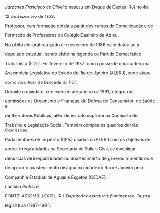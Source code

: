 

*Jardanes Francisco de Oliveira* nasceu em Duque de Caxias (RJ) no dia

12 de dezembro de 1952.



Professor, com formação obtida a partir dos cursos de Comunicação e de

Formação de Professores do Colégio Casimiro de Abreu.



No pleito eleitoral realizado em novembro de 1986 candidatou-se a

deputado estadual, sendo eleito na legenda do Partido Democrático

Trabalhista (PDT). Em fevereiro de 1987 tomou posse de uma cadeira na

Assembleia Legislativa do Estado do Rio de Janeiro (ALERJ), onde atuou

como vice-líder da bancada do PDT.



Durante o mandato, que exerceu até janeiro de 1991, integrou as

comissões de Orçamento e Finanças, de Defesa do Consumidor, de Saúde e

de Servidores Públicos, além de ter sido suplente na Comissão de

Trabalho e Legislação Social. Também compôs os quadros de três Comissões

Parlamentares de Inquérito (CPIs) criadas na ALERJ com os objetivos de

apurar irregularidades na Secretaria de Polícia Civil, de investigar

denúncias de irregularidades no abastecimento de gêneros alimentícios e

de apurar o abastecimento de água na cidade do Rio de Janeiro pela

Companhia Estadual de Águas e Esgotos (CEDAE).



*Luciana Pinheiro*



FONTE: ASSEMB. LEGISL. RJ. *Deputados estaduais fluminenses*. Quarta

legislatura (1987-1991).

